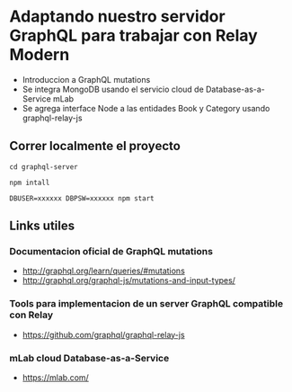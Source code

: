 # Adaptando nuestro servidor GraphQL para trabajar con Relay Modern

- Introduccion a GraphQL mutations
- Se integra MongoDB usando el servicio cloud de Database-as-a-Service mLab
- Se agrega interface Node a las entidades Book y Category usando graphql-relay-js 

## Correr localmente el proyecto

```
cd graphql-server
```
```
npm intall
```
```
DBUSER=xxxxxx DBPSW=xxxxxx npm start
```

## Links utiles

### Documentacion oficial de GraphQL mutations

- http://graphql.org/learn/queries/#mutations
- http://graphql.org/graphql-js/mutations-and-input-types/

### Tools para implementacion de un server GraphQL compatible con Relay

- https://github.com/graphql/graphql-relay-js

### mLab cloud Database-as-a-Service

- https://mlab.com/
